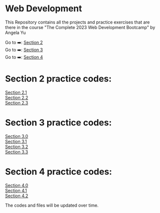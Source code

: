 # Web Development
 
This Repository contains all the projects and practice exercises that are there in the course "The Complete 2023 Web Development Bootcamp" by Angela Yu

Go to ➡️: [Section 2](./Section_2/)<br />
Go to ➡️: [Section 3](./Section_3/)<br />
Go to ➡️: [Section 4](./Section_4/)<br />

# Section 2 practice codes:

[Section 2.1](./Section_2/2.1_Heading_Element/index.html) <br />
[Section 2.2](./Section_2/2.2_Paragraph_Element/index.html) <br />
[Section 2.3](./Section_2/2.3_Void_Elements/index.html) <br />

# Section 3 practice codes:

[Section 3.0](./Section_3/3.0_List_Elements/index.html) <br />
[Section 3.1](./Section_3/3.1_Nesting_and_Indentation/index.html) <br />
[Section 3.2](./Section_3/3.2_Anchor_Elements/index.html) <br />
[Section 3.3](./Section_3/3.3_Image_Elements/index.html) <br />

# Section 4 practice codes:

[Section 4.0](./Section_3/3.0_List_Elements/index.html) <br />
[Section 4.1](./Section_3/3.1_Nesting_and_Indentation/index.html) <br />
[Section 4.2](./Section_3/3.2_Anchor_Elements/index.html) <br />

The codes and files will be updated over time.

